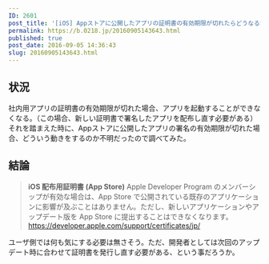 ```yaml
---
ID: 2601
post_title: '[iOS] Appストアに公開したアプリの証明書の有効期限が切れたらどうなるか'
permalink: https://b.0218.jp/20160905143643.html
published: true
post_date: 2016-09-05 14:36:43
slug: 20160905143643.html
---
```

<!--more-->

<h2>状況</h2>

社内用アプリの証明書の有効期限が切れた場合、アプリを起動することができなくなる。（この場合、新しい証明書で署名したアプリを配布し直す必要がある）
それを踏まえた時に、Appストアに公開したアプリの署名の有効期限が切れた場合、どういう動きをするのか不明だったので調べてみた。

<h2>結論</h2>

<blockquote><b>iOS 配布用証明書 (App Store)</b>
Apple Developer Program のメンバーシップが有効な場合は、App Store で公開されている既存のアプリケーションに影響が及ぶことはありません。ただし、新しいアプリケーションやアップデート版を App Store に提出することはできなくなります。
<footer><a href="https://developer.apple.com/support/certificates/jp/">https://developer.apple.com/support/certificates/jp/</a></footer></blockquote>

ユーザ側では何も気にする必要は無さそう。ただ、開発者としては次回のアップデート時に合わせて証明書を発行し直す必要がある、という事だろうか。